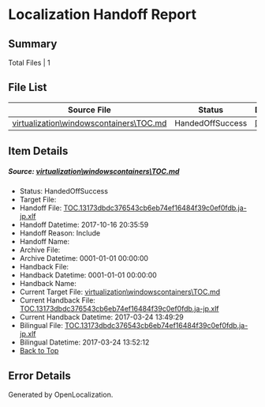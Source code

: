 # <a name='report-top'></a> Localization Handoff Report

## Summary
 Total Files | 1

## File List
 Source File | Status | Details 
 ----------- | ------ | ------- 
 [virtualization\windowscontainers\TOC.md](https://github.com/Microsoft/Virtualization-Documentation-Private/blob/256b0b2cbfb475a092e083679f1f56ba1487881c/virtualization/windowscontainers/TOC.md) | HandedOffSuccess | [Details](#15ead2d636fc2455c42a7504d7be1ebe2ad10043403)

## Item Details
##### <a name='15ead2d636fc2455c42a7504d7be1ebe2ad10043403'></a> Source: [virtualization\windowscontainers\TOC.md](https://github.com/Microsoft/Virtualization-Documentation-Private/blob/256b0b2cbfb475a092e083679f1f56ba1487881c/virtualization/windowscontainers/TOC.md)
* Status: HandedOffSuccess
* Target File: 
* Handoff File: [TOC.13173dbdc376543cb6eb74ef16484f39c0ef0fdb.ja-jp.xlf](https://github.com/MicrosoftDocs/Virtualization-Documentation-Private.handoff/blob/c746a30a270d23959d9b5aa2d31d203060ab4d51/ol-handoff/MicrosoftDocs/Virtualization-Documentation-Private.ja-jp/live/TOC.13173dbdc376543cb6eb74ef16484f39c0ef0fdb.ja-jp.xlf)
* Handoff Datetime: 2017-10-16 20:35:59
* Handoff Reason: Include
* Handoff Name: 
* Archive File: 
* Archive Datetime: 0001-01-01 00:00:00
* Handback File: 
* Handback Datetime: 0001-01-01 00:00:00
* Handback Name: 
* Current Target File: [virtualization\windowscontainers\TOC.md](https://github.com/MicrosoftDocs/Virtualization-Documentation-Private.ja-jp/blob/91030ef0e75c0d62ca730a9927fb3c05707fb87f/virtualization/windowscontainers/TOC.md)
* Current Handback File: [TOC.13173dbdc376543cb6eb74ef16484f39c0ef0fdb.ja-jp.xlf](https://github.com/MicrosoftDocs/Virtualization-Documentation-Private.handback/blob/6969c74d9ea57e4b4be2660a95b860b9dc396fd6/ol-handback/Microsoft/Virtualization-Documentation-Private.ja-jp/live/TOC.13173dbdc376543cb6eb74ef16484f39c0ef0fdb.ja-jp.xlf)
* Current Handback Datetime: 2017-03-24 13:49:29
* Bilingual File: [TOC.13173dbdc376543cb6eb74ef16484f39c0ef0fdb.ja-jp.xlf](https://github.com/MicrosoftDocs/Virtualization-Documentation-Private.handback/blob/6969c74d9ea57e4b4be2660a95b860b9dc396fd6/ol-handback/Microsoft/Virtualization-Documentation-Private.ja-jp/live/TOC.13173dbdc376543cb6eb74ef16484f39c0ef0fdb.ja-jp.xlf)
* Bilingual Datetime: 2017-03-24 13:52:12
* [Back to Top](#report-top)


## Error Details

Generated by OpenLocalization.
